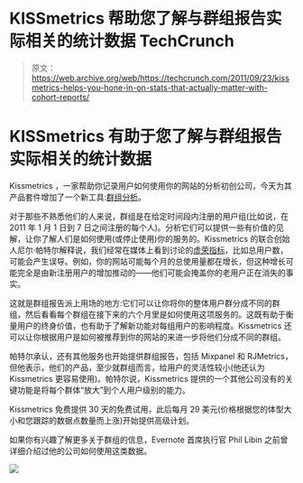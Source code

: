 # KISSmetrics 帮助您了解与群组报告实际相关的统计数据 TechCrunch

> 原文：<https://web.archive.org/web/https://techcrunch.com/2011/09/23/kissmetrics-helps-you-hone-in-on-stats-that-actually-matter-with-cohort-reports/>

# KISSmetrics 有助于您了解与群组报告实际相关的统计数据

Kissmetrics ，一家帮助你记录用户如何使用你的网站的分析初创公司，今天为其产品套件增加了一个新工具:[群组分析](https://web.archive.org/web/20230205004055/https://www.kissmetrics.com/features/cohort-analysis)。

对于那些不熟悉他们的人来说，群组是在给定时间段内注册的用户组(比如说，在 2011 年 1 月 1 日到 7 日之间注册的每个人)。分析它们可以提供一些有价值的见解，让你了解人们是如何使用(或停止使用)你的服务的。Kissmetrics 的联合创始人尼尔·帕特尔解释说，我们经常在媒体上看到讨论的[虚荣指标](https://web.archive.org/web/20230205004055/https://techcrunch.com/2011/07/30/vanity-metrics/)，比如总用户数，可能会产生误导。例如，你的网站可能每个月的总使用量都在增长，但这种增长可能完全是由新注册用户的增加推动的——他们可能会掩盖你的老用户正在消失的事实。

这就是群组报告派上用场的地方:它们可以让你将你的整体用户群分成不同的群组，然后看看每个群组在接下来的六个月里是如何使用这项服务的。这既有助于衡量用户的终身价值，也有助于了解新功能对每组用户的影响程度。Kissmetrics 还可以让你根据用户是如何被推荐到你的网站的来进一步将他们分成不同的群组。

帕特尔承认，还有其他服务也开始提供群组报告，包括 Mixpanel 和 RJMetrics，但他表示，他们的产品，至少就群组而言，给用户的灵活性较小(他还认为 Kissmetrics 更容易使用)。帕特尔说，Kissmetrics 提供的一个其他公司没有的关键功能是将每个群体“放大”到个人用户级别的能力。

Kissmetrics 免费提供 30 天的免费试用，此后每月 29 美元(价格根据您的体型大小和您跟踪的数据点数量而上涨)开始提供高级计划。

如果你有兴趣了解更多关于群组的信息，Evernote 首席执行官 Phil Libin 之前曾详细介绍过他的公司如何使用这类数据。

[![](img/b090ea95a13c08a9edb8ba1379b00761.png)](https://web.archive.org/web/20230205004055/https://techcrunch.com/wp-content/uploads/2011/09/cohortbig.png)